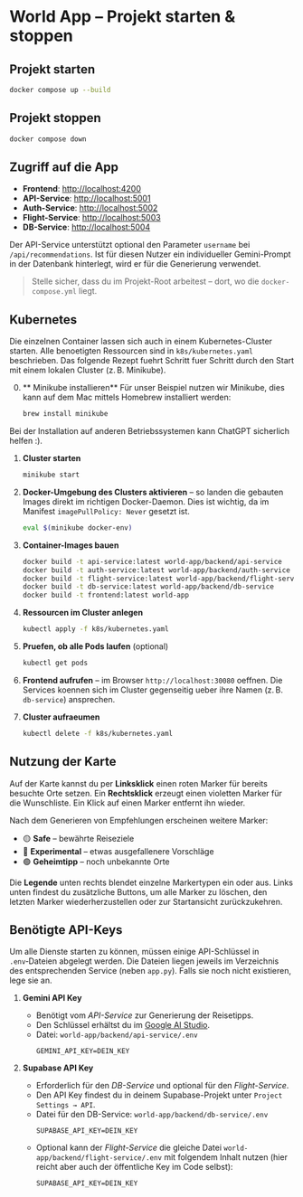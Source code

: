 # World App – Projekt starten & stoppen

## Projekt starten

```bash
docker compose up --build
```

## Projekt stoppen

```bash
docker compose down
```

## Zugriff auf die App

- **Frontend**: [http://localhost:4200](http://localhost:4200)
- **API-Service**: [http://localhost:5001](http://localhost:5001)
- **Auth-Service**: [http://localhost:5002](http://localhost:5002)
- **Flight-Service**: [http://localhost:5003](http://localhost:5003)
- **DB-Service**: [http://localhost:5004](http://localhost:5004)

Der API-Service unterstützt optional den Parameter `username` bei
`/api/recommendations`. Ist für diesen Nutzer ein individueller Gemini-Prompt in
der Datenbank hinterlegt, wird er für die Generierung verwendet.

> Stelle sicher, dass du im Projekt-Root arbeitest – dort, wo die `docker-compose.yml` liegt.

## Kubernetes

Die einzelnen Container lassen sich auch in einem Kubernetes-Cluster starten. Alle benoetigten Ressourcen sind in `k8s/kubernetes.yaml` beschrieben. Das folgende Rezept fuehrt Schritt fuer Schritt durch den Start mit einem lokalen Cluster (z. B. Minikube).

0. ** Minikube installieren**
Für unser Beispiel nutzen wir Minikube, dies kann auf dem Mac mittels Homebrew installiert werden:
   ```bash
   brew install minikube
   ```
Bei der Installation auf anderen Betriebssystemen kann ChatGPT sicherlich helfen :).

1. **Cluster starten**
   ```bash
   minikube start
   ```

2. **Docker-Umgebung des Clusters aktivieren** – so landen die gebauten Images direkt im richtigen Docker-Daemon. Dies ist wichtig, da im Manifest `imagePullPolicy: Never` gesetzt ist.
   ```bash
   eval $(minikube docker-env)
   ```

3. **Container-Images bauen**
   ```bash
   docker build -t api-service:latest world-app/backend/api-service
   docker build -t auth-service:latest world-app/backend/auth-service
   docker build -t flight-service:latest world-app/backend/flight-service
   docker build -t db-service:latest world-app/backend/db-service
   docker build -t frontend:latest world-app
   ```

4. **Ressourcen im Cluster anlegen**
   ```bash
   kubectl apply -f k8s/kubernetes.yaml
   ```

5. **Pruefen, ob alle Pods laufen** (optional)
   ```bash
   kubectl get pods
   ```

6. **Frontend aufrufen** – im Browser `http://localhost:30080` oeffnen. Die Services koennen sich im Cluster gegenseitig ueber ihre Namen (z. B. `db-service`) ansprechen.

7. **Cluster aufraeumen**
   ```bash
   kubectl delete -f k8s/kubernetes.yaml
   ```

## Nutzung der Karte

Auf der Karte kannst du per **Linksklick** einen roten Marker für bereits besuchte Orte setzen. Ein **Rechtsklick** erzeugt einen violetten Marker für die Wunschliste. Ein Klick auf einen Marker entfernt ihn wieder.

Nach dem Generieren von Empfehlungen erscheinen weitere Marker:

- 🟡 **Safe** – bewährte Reiseziele
- 🔵 **Experimental** – etwas ausgefallenere Vorschläge
- 🟢 **Geheimtipp** – noch unbekannte Orte

Die **Legende** unten rechts blendet einzelne Markertypen ein oder aus. 
Links unten findest du zusätzliche Buttons, um alle Marker zu löschen, den letzten Marker wiederherzustellen oder zur Startansicht zurückzukehren.

## Benötigte API-Keys

Um alle Dienste starten zu können, müssen einige API-Schlüssel in `.env`‑Dateien abgelegt werden. Die Dateien liegen jeweils im Verzeichnis des entsprechenden Service (neben `app.py`). Falls sie noch nicht existieren, lege sie an.

1. **Gemini API Key**
   - Benötigt vom *API-Service* zur Generierung der Reisetipps.
   - Den Schlüssel erhältst du im [Google AI Studio](https://aistudio.google.com/app/apikey).
   - Datei: `world-app/backend/api-service/.env`
     ```
     GEMINI_API_KEY=DEIN_KEY
     ```

2. **Supabase API Key**
   - Erforderlich für den *DB-Service* und optional für den *Flight-Service*.
   - Den API Key findest du in deinem Supabase-Projekt unter `Project Settings → API`.
   - Datei für den DB-Service: `world-app/backend/db-service/.env`
     ```
     SUPABASE_API_KEY=DEIN_KEY
     ```
   - Optional kann der *Flight-Service* die gleiche Datei `world-app/backend/flight-service/.env` mit folgendem Inhalt nutzen (hier reicht aber auch der öffentliche Key im Code selbst):
     ```
     SUPABASE_API_KEY=DEIN_KEY
     ```